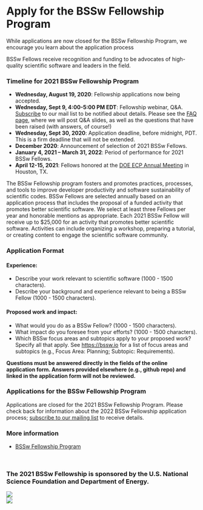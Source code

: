 # Apply for the BSSw Fellowship Program 

While applications are now closed for the BSSw Fellowship Program, we encourage you learn about the application process
<!--Applications for the 2021 BSSw Fellowship Program open August 19, 2020. We encourage you learn about the application process now ... And join the BSSw community by contributing to the BSSw site. -->

<!--BSSw is currently accepting applications for the 2021 BSSw Fellowship Program. -->

BSSw Fellows receive recognition and funding to be advocates of high-quality scientific software and leaders in the field.  
<!--Submissions for the 2021 BSSw Fellowship Program are accepted through the [online application form](https://docs.google.com/forms/d/e/1FAIpQLSePz4n96qwobqzeOMsrpGAgpVx4NvKDEA42qFvD3qIs6a6nAw/viewform?usp=sf_link).-->


### Timeline for 2021 BSSw Fellowship Program

<!-- - **Wednesday, August 19, 2020**: Fellowship application process opens. -->
- **Wednesday, August 19, 2020**: Fellowship applications now being accepted. 
- **Wednesday, Sept 9, 4:00-5:00 PM EDT**: Fellowship webinar, Q&A. [Subscribe](https://bssw.io/pages/receive-our-email-digest) to our mail list to be notified about details. Please see the [FAQ page](https://bssw.io/pages/bssw-fellowship-faq), where we will post Q&A slides, as well as the questions that have been raised (with answers, of course!)
- **Wednesday, Sept 30, 2020**: Application deadline, before midnight, PDT. This is a firm deadline that will not be extended.
- **December 2020**: Announcement of selection of 2021 BSSw Fellows.
- **January 4, 2021 – March 31, 2022**: Period of performance for 2021 BSSw Fellows.
- **April 12-15, 2021**: Fellows honored at the [DOE ECP Annual Meeting](https://www.ecpannualmeeting.com/) in Houston, TX.

The BSSw Fellowship program fosters and promotes practices, processes, and tools to improve developer productivity and software sustainability of scientific codes. BSSw Fellows are selected annually based on an application process that includes the proposal of a funded activity that promotes better scientific software. We select at least three Fellows per year and honorable mentions as appropriate. Each 2021 BSSw Fellow will receive up to $25,000 for an activity that promotes better scientific software. Activities can include organizing a workshop, preparing a tutorial, or creating content to engage the scientific software community. 

### Application Format
#### Experience:

- Describe your work relevant to scientific software (1000 - 1500 characters).
- Describe your background and experience relevant to being a BSSw Fellow (1000 - 1500 characters).

#### Proposed work and impact:

- What would you do as a BSSw Fellow? (1000 - 1500 characters).
- What impact do you foresee from your efforts? (1000 - 1500 characters).
- Which BSSw focus areas and subtopics apply to your proposed work? Specify all that apply. See https://bssw.io for a list of focus areas and subtopics (e.g., Focus Area: Planning; Subtopic: Requirements). 

**Questions must be answered directly in the fields of the online application form.  Answers provided elsewhere (e.g., github repo) and linked in the application form will not be reviewed.**  
       
### Applications for the BSSw Fellowship Program
 
Applications are closed for the 2021 BSSw Fellowship Program.  Please check back for information about the 2022 BSSw Fellowship application process; [subscribe to our mailing list](https://bssw.io/pages/receive-our-email-digest) to receive details.

<!--Applications are now being accepted for the 2021 BSSw Fellowship Program.  Submissions for the 2021 BSSw Fellowship Program are accepted through the [**online application form**](https://docs.google.com/forms/d/e/1FAIpQLSePz4n96qwobqzeOMsrpGAgpVx4NvKDEA42qFvD3qIs6a6nAw/viewform?usp=sf_link).-->

<!--
### Q&A Webinar about the BSSw Fellowship Program

- Wednesday, September 9, 4:00-5:00 pm ET
- Please [subscribe to our mailing list](https://bssw.io/pages/receive-our-email-digest) to receive further details, including telecon information for the Q&A session.
-->


### More information

- [BSSw Fellowship Program](https://bssw.io/fellowship)

<!-- 
### More information, including on-line application
- [BSSw Fellowship Program](https://bssw.io/fellowship)

- [Online Application](https://docs.google.com/forms/d/e/1FAIpQLSePz4n96qwobqzeOMsrpGAgpVx4NvKDEA42qFvD3qIs6a6nAw/viewform?usp=sf_link) (Submissions open!)
- <mark>Application deadline: Wednesday, September 30, 2020</mark>; this is a firm deadline that will not be extended.
-->

<br>

### The 2021 BSSw Fellowship is sponsored by the U.S. National Science Foundation and Department of Energy.

<div class='fellow'>
<div class='img_div'>
  <img src='https://github.com/betterscientificsoftware/images/raw/master/Logo_DOE_Unofficial_Sm.png' class='logo' /> 
</div>  

<div class='img_div'>
  <img src='https://github.com/betterscientificsoftware/images/raw/master/Logo_NSF_4Color_Sm.png' class='logo' /> 
</div>  
</div>

